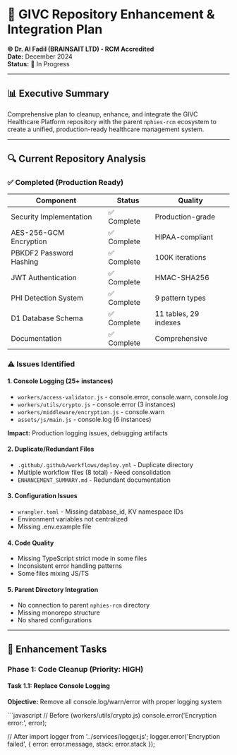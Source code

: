 # 🚀 GIVC Repository Enhancement & Integration Plan

**© Dr. Al Fadil (BRAINSAIT LTD) - RCM Accredited**  
**Date:** December 2024  
**Status:** 🔄 In Progress

---

## 📊 Executive Summary

Comprehensive plan to cleanup, enhance, and integrate the GIVC Healthcare Platform repository with the parent `nphies-rcm` ecosystem to create a unified, production-ready healthcare management system.

---

## 🔍 Current Repository Analysis

### ✅ Completed (Production Ready)

| Component | Status | Quality |
|-----------|--------|---------|
| Security Implementation | ✅ Complete | Production-grade |
| AES-256-GCM Encryption | ✅ Complete | HIPAA-compliant |
| PBKDF2 Password Hashing | ✅ Complete | 100K iterations |
| JWT Authentication | ✅ Complete | HMAC-SHA256 |
| PHI Detection System | ✅ Complete | 9 pattern types |
| D1 Database Schema | ✅ Complete | 11 tables, 29 indexes |
| Documentation | ✅ Complete | Comprehensive |

### ⚠️ Issues Identified

#### 1. **Console Logging** (25+ instances)
- `workers/access-validator.js` - console.error, console.warn, console.log
- `workers/utils/crypto.js` - console.error (3 instances)
- `workers/middleware/encryption.js` - console.warn
- `assets/js/main.js` - console.log (6 instances)

**Impact:** Production logging issues, debugging artifacts

#### 2. **Duplicate/Redundant Files**
- `.github/.github/workflows/deploy.yml` - Duplicate directory
- Multiple workflow files (8 total) - Need consolidation
- `ENHANCEMENT_SUMMARY.md` - Redundant documentation

#### 3. **Configuration Issues**
- `wrangler.toml` - Missing database_id, KV namespace IDs
- Environment variables not centralized
- Missing .env.example file

#### 4. **Code Quality**
- Missing TypeScript strict mode in some files
- Inconsistent error handling patterns
- Some files mixing JS/TS

#### 5. **Parent Directory Integration**
- No connection to parent `nphies-rcm` directory
- Missing monorepo structure
- No shared configurations

---

## 🎯 Enhancement Tasks

### Phase 1: Code Cleanup (Priority: HIGH)

#### Task 1.1: Replace Console Logging
**Objective:** Remove all console.log/warn/error with proper logging system

<parameter name="actions">
```javascript
// Before (workers/utils/crypto.js)
console.error('Encryption error:', error);

// After
import logger from '../services/logger.js';
logger.error('Encryption failed', { error: error.message, stack: error.stack });
```
